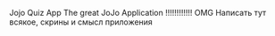Jojo Quiz App 
The great JoJo Application !!!!!!!!!!!!
OMG
Написать тут всякое, скрины и смысл приложения
